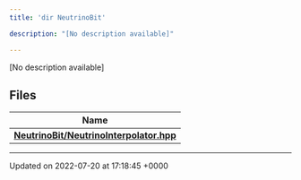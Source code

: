 ```yaml
---
title: 'dir NeutrinoBit'

description: "[No description available]"

---
```







[No description available]

## Files

| Name           |
| -------------- |
| **[NeutrinoBit/NeutrinoInterpolator.hpp](/documentation/code/files/neutrinointerpolator_8hpp/#file-neutrinointerpolator.hpp)**  |






-------------------------------

Updated on 2022-07-20 at 17:18:45 +0000
